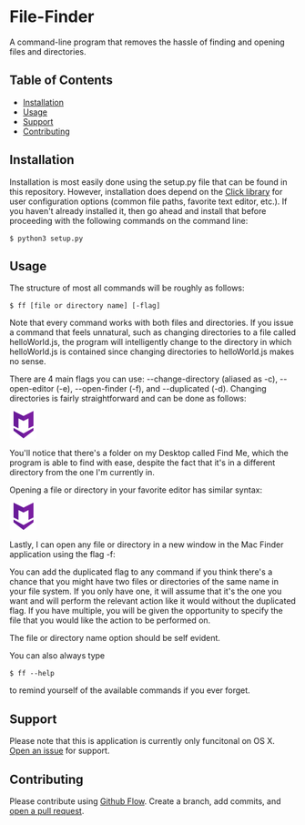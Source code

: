 # File-Finder

A command-line program that removes the hassle of finding and opening files and directories.

## Table of Contents

- [Installation](#installation)
- [Usage](#usage)
- [Support](#support)
- [Contributing](#contributing)

## Installation

Installation is most easily done using the setup.py file that can be found in this repository. However, installation does depend on the [Click library](https://github.com/pallets/click) for user configuration options (common file paths, favorite text editor, etc.). If you haven't already installed it, then go ahead and install that before proceeding with the following commands on the command line:

```
$ python3 setup.py
```

## Usage

The structure of most all commands will be roughly as follows:

```
$ ff [file or directory name] [-flag]
```
Note that every command works with both files and directories. If you issue a command that feels unnatural, such as changing directories to a file called helloWorld.js, the program will intelligently change to the directory in which helloWorld.js is contained since changing directories to helloWorld.js makes no sense.

There are 4 main flags you can use: --change-directory (aliased as -c), --open-editor (-e), --open-finder (-f), and --duplicated (-d).
Changing directories is fairly straightforward and can be done as follows:

![alt text](https://github.com/adam-p/markdown-here/raw/master/src/common/images/icon48.png "Logo Title Text 1")

You'll notice that there's a folder on my Desktop called Find Me, which the program is able to find with ease, despite the fact that it's in a different directory from the one I'm currently in.

Opening a file or directory in your favorite editor has similar syntax:

![alt text](https://github.com/adam-p/markdown-here/raw/master/src/common/images/icon48.png "Logo Title Text 1")


Lastly, I can open any file or directory in a new window in the Mac Finder application using the flag -f:



You can add the duplicated flag to any command if you think there's a chance that you might have two files or directories of the same name in your file system. If you only have one, it will assume that it's the one you want and will perform the relevant action like it would without the duplicated flag. If you have multiple, you will be given the opportunity to specify the file that you would like the action to be performed on.

The file or directory name option should be self evident.

You can also always type
```
$ ff --help
```
to remind yourself of the available commands if you ever forget.

## Support

Please note that this is application is currently only funcitonal on OS X. [Open an issue](https://github.com/fraction/readme-boilerplate/issues/new) for support.

## Contributing

Please contribute using [Github Flow](https://guides.github.com/introduction/flow/). Create a branch, add commits, and [open a pull request](https://github.com/fraction/readme-boilerplate/compare/).
